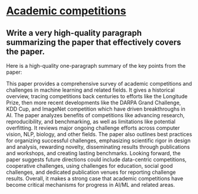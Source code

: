 # [Academic competitions](https://arxiv.org/abs/2312.00268)

## Write a very high-quality paragraph summarizing the paper that effectively covers the paper.

 Here is a high-quality one-paragraph summary of the key points from the paper:

This paper provides a comprehensive survey of academic competitions and challenges in machine learning and related fields. It gives a historical overview, tracing competitions back centuries to efforts like the Longitude Prize, then more recent developments like the DARPA Grand Challenge, KDD Cup, and ImageNet competition which have driven breakthroughs in AI. The paper analyzes benefits of competitions like advancing research, reproducibility, and benchmarking, as well as limitations like potential overfitting. It reviews major ongoing challenge efforts across computer vision, NLP, biology, and other fields. The paper also outlines best practices for organizing successful challenges, emphasizing scientific rigor in design and analysis, rewarding novelty, disseminating results through publications and workshops, and creating lasting benchmarks. Looking forward, the paper suggests future directions could include data-centric competitions, cooperative challenges, using challenges for education, social good challenges, and dedicated publication venues for reporting challenge results. Overall, it makes a strong case that academic competitions have become critical mechanisms for progress in AI/ML and related areas.
